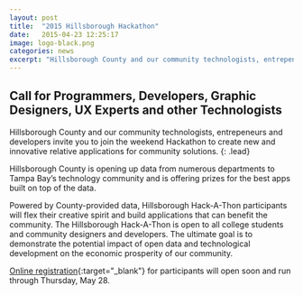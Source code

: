 ```yaml
---
layout: post
title:  "2015 Hillsborough Hackathon"
date:   2015-04-23 12:25:17
image: logo-black.png
categories: news
excerpt: "Hillsborough County and our community technologists, entrepeneurs and developers invite you to join the weekend Hackathon to create new and innovative relative applications for community solutions."
---
```


## Call for Programmers, Developers, Graphic Designers, UX Experts and other Technologists

Hillsborough County and our community technologists, entrepeneurs and developers invite you to join the weekend Hackathon to create new and innovative relative applications for community solutions.
{: .lead}

Hillsborough County is opening up data from numerous departments to Tampa Bay’s technology community and is offering prizes for the best apps built on top of the data.

Powered by County-provided data, Hillsborough Hack-A-Thon participants will flex their creative spirit and build applications that can benefit the community. The Hillsborough Hack-A-Thon is open to all college students and community designers and developers. The ultimate goal is to demonstrate the potential impact of open data and technological development on the economic prosperity of our community.

[Online registration]({{site.eventbrite}}){:target="_blank"} for participants will open soon and run through Thursday, May 28.